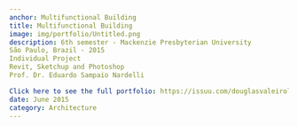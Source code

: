 ```yaml
---
anchor: Multifunctional Building
title: Multifunctional Building
image: img/portfolio/Untitled.png
description: 6th semester - Mackenzie Presbyterian University
São Paulo, Brazil - 2015
Individual Project
Revit, Sketchup and Photoshop
Prof. Dr. Eduardo Sampaio Nardelli

Click here to see the full portfolio: https://issuu.com/douglasvaleirolopes/docs/portfolio_online?e=23661063/33524900
date: June 2015
category: Architecture
---
```

